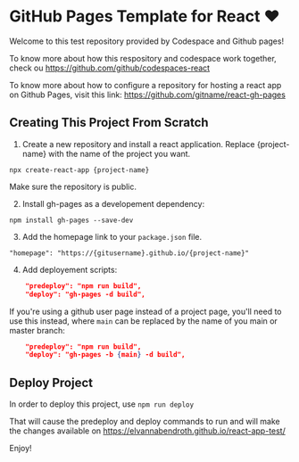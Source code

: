 # GitHub Pages Template for React ♥️

Welcome to this test repository provided by Codespace and Github pages!

To know more about how this respository and codespace work together, check ou https://github.com/github/codespaces-react

To know more about how to configure a repository for hosting a react app on Github Pages, visit this link: https://github.com/gitname/react-gh-pages


## Creating This Project From Scratch

1. Create a new repository and install a react application.  Replace {project-name} with the name of the project you want.

```
npx create-react-app {project-name}
```
 Make sure the repository is public.
 
2. Install gh-pages as a developement dependency:

```
npm install gh-pages --save-dev
```

3. Add the homepage link to your `package.json` file.
```
"homepage": "https://{gitusername}.github.io/{project-name}"
```

4.  Add deployement scripts:

``` json
    "predeploy": "npm run build",
    "deploy": "gh-pages -d build",
```

If you're using a github user page instead of a project page, you'll need to use this instead, where `main` can be replaced by the name of you main or master branch:

``` json
    "predeploy": "npm run build",
    "deploy": "gh-pages -b {main} -d build",
```

## Deploy Project

In order to deploy this project, use `npm run deploy`

That will cause the predeploy and deploy commands to run and will make the changes available on https://elvannabendroth.github.io/react-app-test/


Enjoy!
